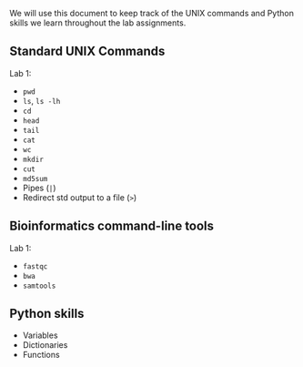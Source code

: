 We will use this document to keep track of the UNIX commands and Python skills we learn throughout the lab assignments.

## Standard UNIX Commands

Lab 1:
* `pwd`
* `ls`, `ls -lh`
* `cd`
* `head`
* `tail`
* `cat`
* `wc`
* `mkdir`
* `cut`
* `md5sum`
* Pipes (`|`)
* Redirect std output to a file (`>`)

## Bioinformatics command-line tools
Lab 1:
* `fastqc`
* `bwa`
* `samtools`

## Python skills
* Variables
* Dictionaries
* Functions
